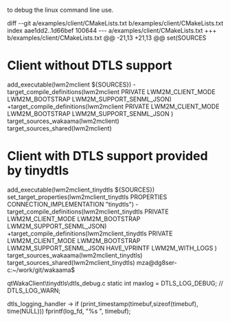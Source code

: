 to debug the linux command line use.


diff --git a/examples/client/CMakeLists.txt b/examples/client/CMakeLists.txt
index aae1dd2..1d66bef 100644
--- a/examples/client/CMakeLists.txt
+++ b/examples/client/CMakeLists.txt
@@ -21,13 +21,13 @@ set(SOURCES

 # Client without DTLS support
 add_executable(lwm2mclient ${SOURCES})
-target_compile_definitions(lwm2mclient PRIVATE LWM2M_CLIENT_MODE LWM2M_BOOTSTRAP LWM2M_SUPPORT_SENML_JSON)
+target_compile_definitions(lwm2mclient PRIVATE LWM2M_CLIENT_MODE LWM2M_BOOTSTRAP LWM2M_SUPPORT_SENML_JSON   )
 target_sources_wakaama(lwm2mclient)
 target_sources_shared(lwm2mclient)

 # Client with DTLS support provided by tinydtls
 add_executable(lwm2mclient_tinydtls ${SOURCES})
 set_target_properties(lwm2mclient_tinydtls PROPERTIES CONNECTION_IMPLEMENTATION "tinydtls")
-target_compile_definitions(lwm2mclient_tinydtls PRIVATE LWM2M_CLIENT_MODE LWM2M_BOOTSTRAP LWM2M_SUPPORT_SENML_JSON)
+target_compile_definitions(lwm2mclient_tinydtls PRIVATE LWM2M_CLIENT_MODE LWM2M_BOOTSTRAP LWM2M_SUPPORT_SENML_JSON HAVE_VPRINTF LWM2M_WITH_LOGS  )
 target_sources_wakaama(lwm2mclient_tinydtls)
 target_sources_shared(lwm2mclient_tinydtls)
mza@dg8ser-c:~/work/git/wakaama$

qtWakaClient\tinydtls\dtls_debug.c
static int maxlog = DTLS_LOG_DEBUG; // DTLS_LOG_WARN;  

dtls_logging_handler -> 
if (print_timestamp(timebuf,sizeof(timebuf), time(NULL)))
    fprintf(log_fd, "%s ", timebuf);
	
